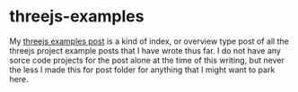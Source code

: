 # threejs-examples

My [threejs examples post](https://dustinpfister.github.io/2021/02/19/threejs-examples/) is a kind of index, or overview type post of all the threejs project example posts that I have wrote thus far. I do not have any sorce code projects for the post alone at the time of this writing, but never the less I made this for post folder for anything that I might want to park here.